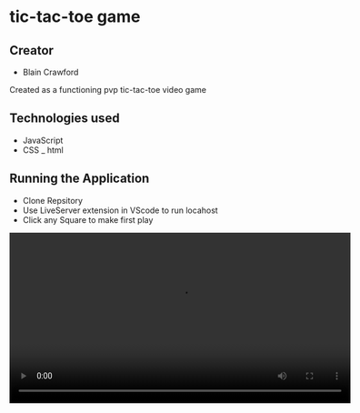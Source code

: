 # tic-tac-toe game
## Creator
  - Blain Crawford

 Created as a functioning pvp tic-tac-toe video game
## Technologies used
  - JavaScript
  - CSS
  _ html
## Running the Application
  - Clone Repsitory
  - Use LiveServer extension in VScode to run locahost
  - Click any Square to make first play

  <video src="./videos/first-move.mov" height="300px" loop></video>